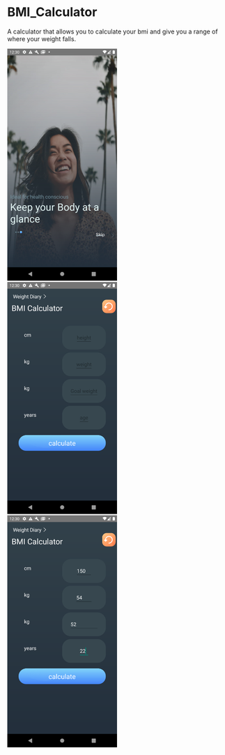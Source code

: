 # BMI_Calculator
A calculator that allows you to calculate your bmi and give you a range of where your weight falls.



<img src="https://github.com/Njumbi/BMI_Calculator/blob/master/app/src/main/res/drawable/Screenshot_1613986201.png" width="50%" height="50%"/>

<img src="https://github.com/Njumbi/BMI_Calculator/blob/master/app/src/main/res/drawable/Screenshot_1613986208.png" width="50%" height="50%"/>

<img src="https://github.com/Njumbi/BMI_Calculator/blob/master/app/src/main/res/drawable/Screenshot_1613986241.png" width="50%" height="50%" />
